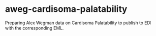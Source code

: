 # aweg-cardisoma-palatability
Preparing Alex Wegman data on Cardisoma Palatability to publish to EDI with the corresponding EML.
